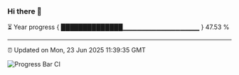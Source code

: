 ### Hi there 👋

⏳ Year progress { ██████████████▁▁▁▁▁▁▁▁▁▁▁▁▁▁▁▁ } 47.53 %

---

⏰ Updated on Mon, 23 Jun 2025 11:39:35 GMT

![Progress Bar CI](https://github.com/IshwaranRudhara/GIT-ACTION/workflows/Progress%20Bar%20CI/badge.svg)
